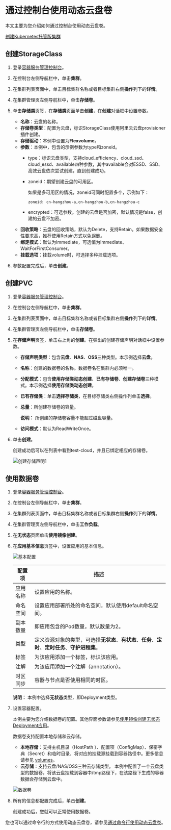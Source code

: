 # 通过控制台使用动态云盘卷

本文主要为您介绍如何通过控制台使用动态云盘卷。

[创建Kubernetes托管版集群](/intl.zh-CN/Kubernetes集群用户指南/集群管理/创建集群/创建Kubernetes托管版集群.md)

## 创建StorageClass

1.  登录[容器服务管理控制台](https://cs.console.aliyun.com)。

2.  在控制台左侧导航栏中，单击**集群**。

3.  在集群列表页面中，单击目标集群名称或者目标集群右侧**操作**列下的**详情**。

4.  在集群管理页左侧导航栏中，单击**存储卷**。

5.  单击**存储类**页签，在**存储类**页面单击**创建**，在**创建**对话框中设置参数。

    -   **名称**：云盘的名称。
    -   **存储卷类型**：配置为云盘，标识StorageClass使用阿里云云盘provisioner插件创建。
    -   **存储驱动**：本例中设置为**Flexvolume**。
    -   **参数**：本例中，包含的示例参数为type和zoneid。
        -   type：标识云盘类型，支持cloud\_efficiency、cloud\_ssd、cloud\_essd、available四种参数，其中available会对ESSD、SSD、高效云盘依次尝试创建，直到创建成功。
        -   zoneid：期望创建云盘的可用区。

            如果是多可用区的情况，zoneid可同时配置多个，示例如下：

            ```
            zoneid: cn-hangzhou-a,cn-hangzhou-b,cn-hangzhou-c
            ```

        -   encrypted：可选参数。创建的云盘是否加密，默认情况是false，创建的云盘不加密。
    -   **回收策略**：云盘的回收策略，默认为Delete，支持Retain。如果数据安全性要求高，推荐使用Retain方式以免误删。
    -   **绑定模式**：默认为Immediate，可选值为Immediate、WaitForFirstConsumer。
    -   **挂载选项**：挂载volume时，可选择多种挂载选项。
6.  参数配置完成后，单击**创建**。


## 创建PVC

1.  登录[容器服务管理控制台](https://cs.console.aliyun.com)。

2.  在控制台左侧导航栏中，单击**集群**。

3.  在集群列表页面中，单击目标集群名称或者目标集群右侧**操作**列下的**详情**。

4.  在集群管理页左侧导航栏中，单击**存储卷**。

5.  在**存储声明**页签，单击右上角的**创建**。在弹出的创建存储声明对话框中设置参数。

    -   **存储声明类型**：包含**云盘**、**NAS**、**OSS**三种类型。本示例选择**云盘**。
    -   **名称**：创建的数据卷的名称。数据卷名在集群内必须唯一。
    -   **分配模式**：包含**使用存储类动态创建**、**已有存储卷**、**创建存储卷**三种模式。本示例选择**使用存储类动态创建**。
    -   **已有存储类**：单击**选择存储类**，在目标存储类右侧操作列单击**选择**。
    -   **总量**：所创建存储卷的容量。

        **说明：** 所创建的存储卷容量不能超过磁盘容量。

    -   **访问模式**：默认为ReadWriteOnce。
6.  单击**创建**。

    创建成功后可以在列表中看到test-cloud，并且已绑定相应的存储卷。

    ![创建存储声明1](https://static-aliyun-doc.oss-cn-hangzhou.aliyuncs.com/assets/img/zh-CN/6585659951/p99109.png)


## 使用数据卷

1.  登录[容器服务管理控制台](https://cs.console.aliyun.com)。

2.  在控制台左侧导航栏中，单击**集群**。

3.  在集群列表页面中，单击目标集群名称或者目标集群右侧**操作**列下的**详情**。

4.  在集群管理页左侧导航栏中，单击**工作负载**。

5.  在**无状态**页面单击**使用镜像创建**。

6.  在**应用基本信息**页签中，设置应用的基本信息。

    ![基本配置](https://static-aliyun-doc.oss-cn-hangzhou.aliyuncs.com/assets/img/zh-CN/0885659951/p10973.png)

    |配置项|描述|
    |---|--|
    |应用名称|设置应用的名称。|
    |命名空间|设置应用部署所处的命名空间，默认使用default命名空间。|
    |副本数量|即应用包含的Pod数量，默认数量为2。|
    |类型|定义资源对象的类型，可选择**无状态**、**有状态**、**任务**、**定时**、**定时任务**、**守护进程集**。|
    |标签|为该应用添加一个标签，标识该应用。|
    |注解|为该应用添加一个注解（annotation）。|
    |时区同步|容器与节点是否使用相同的时区。|

    **说明：** 本例中选择**无状态**类型，即Deployment类型。

7.  设置容器配置。

    本例主要为您介绍数据卷的配置。其他界面参数请参见[使用镜像创建无状态Deployment应用](/intl.zh-CN/Kubernetes集群用户指南/应用管理/使用镜像创建无状态Deployment应用.md)。

    数据卷支持配置本地存储和云存储。

    -   **本地存储**：支持主机目录（HostPath ）、配置项（ConfigMap）、保密字典（Secret）和临时目录，将对应的挂载源挂载到容器路径中。更多信息请参见 [volumes](https://kubernetes.io/docs/concepts/storage/volumes/?spm=0.0.0.0.8VJbrE)。
    -   **云存储**：支持云盘/NAS/OSS三种云存储类型。
    本例中配置了一个云盘类型的数据卷，将该云盘挂载到容器中/tmp路径下，在该路径下生成的容器数据会存储到云盘中。

    ![数据卷](https://static-aliyun-doc.oss-cn-hangzhou.aliyuncs.com/assets/img/zh-CN/6785659951/p59980.jpg)

8.  所有的信息都配置完成后，单击**创建**。

    创建成功后，您就可以正常使用数据卷。


您也可以通过命令行的方式使用动态云盘卷，请参见[通过命令行使用动态云盘卷](/intl.zh-CN/Kubernetes集群用户指南/存储管理-Flexvolume/云盘存储卷/通过命令行使用动态云盘卷.md)。

